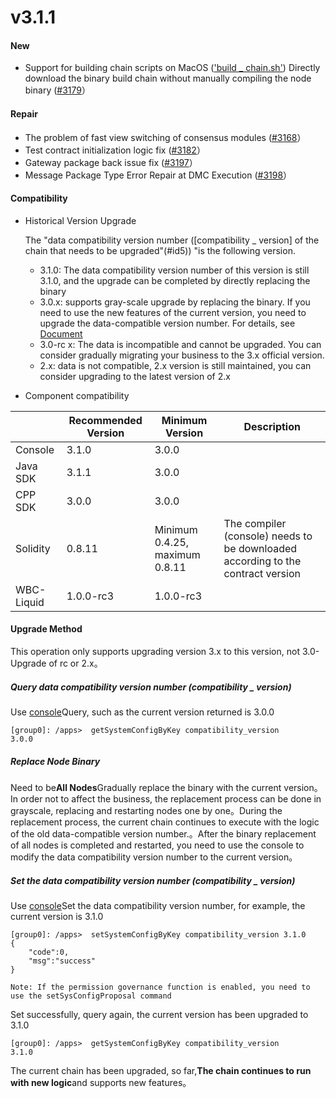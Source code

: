 # v3.1.1

#### New

* Support for building chain scripts on MacOS (['build _ chain.sh'](https://fisco-bcos-doc.readthedocs.io/zh_CN/latest/docs/tutorial/air/build_chain.html)) Directly download the binary build chain without manually compiling the node binary ([#3179](https://github.com/FISCO-BCOS/FISCO-BCOS/pull/3179)）

#### Repair

* The problem of fast view switching of consensus modules ([#3168](https://github.com/FISCO-BCOS/FISCO-BCOS/pull/3168)）
* Test contract initialization logic fix ([#3182](https://github.com/FISCO-BCOS/FISCO-BCOS/pull/3182)）
* Gateway package back issue fix ([#3197](https://github.com/FISCO-BCOS/FISCO-BCOS/pull/3197)）
* Message Package Type Error Repair at DMC Execution ([#3198](https://github.com/FISCO-BCOS/FISCO-BCOS/pull/3198)）

#### Compatibility

* Historical Version Upgrade

  The "data compatibility version number ([compatibility _ version] of the chain that needs to be upgraded"(#id5)) "is the following version.

  * 3.1.0: The data compatibility version number of this version is still 3.1.0, and the upgrade can be completed by directly replacing the binary
  * 3.0.x: supports gray-scale upgrade by replacing the binary. If you need to use the new features of the current version, you need to upgrade the data-compatible version number. For details, see [Document](#id5)
  * 3.0-rc x: The data is incompatible and cannot be upgraded. You can consider gradually migrating your business to the 3.x official version.
  * 2.x: data is not compatible, 2.x version is still maintained, you can consider upgrading to the latest version of 2.x

* Component compatibility

|            | Recommended Version| Minimum Version| Description|
| ---------- | --------- | ------------------------ | ---------------------------------- |
| Console    | 3.1.0     | 3.0.0                    |                                    |
| Java SDK   | 3.1.1     | 3.0.0                    |                                    |
| CPP SDK    | 3.0.0     | 3.0.0                    |                                    |
| Solidity   | 0.8.11    | Minimum 0.4.25, maximum 0.8.11| The compiler (console) needs to be downloaded according to the contract version|
| WBC-Liquid | 1.0.0-rc3 | 1.0.0-rc3                |                                    |

#### Upgrade Method

This operation only supports upgrading version 3.x to this version, not 3.0-Upgrade of rc or 2.x。

##### Query data compatibility version number (compatibility _ version)

Use [console](https://fisco-bcos-doc.readthedocs.io/zh_CN/latest/docs/operation_and_maintenance/console/console_commands.html#getsystemconfigbykey)Query, such as the current version returned is 3.0.0

``` 
[group0]: /apps>  getSystemConfigByKey compatibility_version
3.0.0
```

##### Replace Node Binary

Need to be**All Nodes**Gradually replace the binary with the current version。In order not to affect the business, the replacement process can be done in grayscale, replacing and restarting nodes one by one。During the replacement process, the current chain continues to execute with the logic of the old data-compatible version number.。After the binary replacement of all nodes is completed and restarted, you need to use the console to modify the data compatibility version number to the current version。

##### Set the data compatibility version number (compatibility _ version)

Use [console](https://fisco-bcos-doc.readthedocs.io/zh_CN/latest/docs/operation_and_maintenance/console/console_commands.html#setsystemconfigbykey)Set the data compatibility version number, for example, the current version is 3.1.0

```
[group0]: /apps>  setSystemConfigByKey compatibility_version 3.1.0
{
    "code":0,
    "msg":"success"
}

Note: If the permission governance function is enabled, you need to use the setSysConfigProposal command
```

Set successfully, query again, the current version has been upgraded to 3.1.0

``` 
[group0]: /apps>  getSystemConfigByKey compatibility_version
3.1.0
```

The current chain has been upgraded, so far,**The chain continues to run with new logic**and supports new features。
